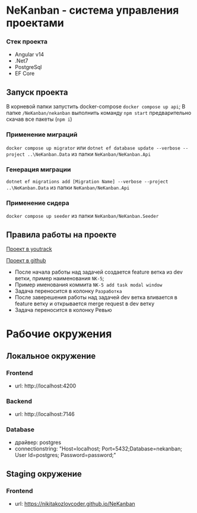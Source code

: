 ﻿# NeKanban - система управления проектами

### Стeк проекта

- Angular v14
- .Net7
- PostgreSql
- EF Core
  
## Запуск проекта
В корневой папки запустить docker-compose ```docker compose up api```;
В папке ```/NeKanban/nekanban``` выполнить команду ```npm start``` предварительно скачав все пакеты (```npm i```)

### Применение миграций
```docker compose up migrator``` или ```dotnet ef database update --verbose --project ..\NeKanban.Data``` из папки ```NeKanban/NeKanban.Api```

### Генерация миграции 
```dotnet ef migrations add [Migration Name] --verbose --project ..\NeKanban.Data``` из папки ```NeKanban/NeKanban.Api```

### Применение сидера
```docker compose up seeder``` из папки ```NeKanban/NeKanban.Seeder```

## Правила работы на проекте
[Проект в youtrack](https://nekwebteam.youtrack.cloud/agiles/141-2/)

[Проект в github](https://github.com/nikitakozlovcoder/NeKanban)
- После начала работы над задачей создается feature ветка из dev ветки, пример наименования ```NK-5```;
- Пример именования коммита ```NK-5 add task modal window```
- Задача переносится в колонку ```Разработка```
- После заверешения работы над задачей dev ветка вливается в feature ветку и открывается merge request в dev ветку
- Задача переносится в колонку Ревью

# Рабочие окружения
## Локальное окружение
### Frontend
- url: http://localhost:4200
### Backend
- url: http://localhost:7146
### Database
- драйвер: postgres
- connectionstring: "Host=localhost; Port=5432;Database=nekanban; User Id=postgres; Password=password;"
## Staging окружение
### Frontend
- url: https://nikitakozlovcoder.github.io/NeKanban



